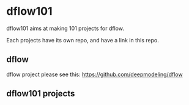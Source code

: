 # dflow101

dflow101 aims at making 101 projects for dflow.

Each projects have its own repo, and have a link in this repo.

## dflow

dflow project please see this: https://github.com/deepmodeling/dflow

## dflow101 projects



